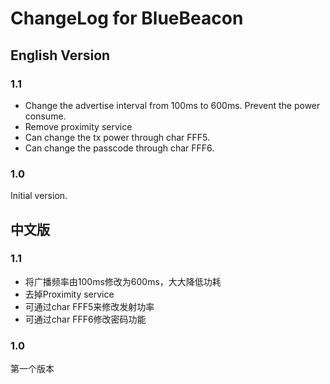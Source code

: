 # ChangeLog for BlueBeacon

## English Version

### 1.1

* Change the advertise interval from 100ms to 600ms. Prevent the power consume.
* Remove proximity service
* Can change the tx power through char FFF5.
* Can change the passcode through char FFF6.

### 1.0

Initial version.

## 中文版

### 1.1

* 将广播频率由100ms修改为600ms，大大降低功耗
* 去掉Proximity service
* 可通过char FFF5来修改发射功率
* 可通过char FFF6修改密码功能

### 1.0

第一个版本
